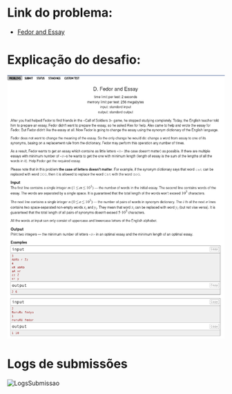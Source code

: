 # Link do problema:

- [Fedor and Essay](https://codeforces.com/problemset/problem/467/D)

# Explicação do desafio:

![Fedor and Essay](./assets/explanation.png)

# Logs de submissões

![LogsSubmissao](./assets/)
